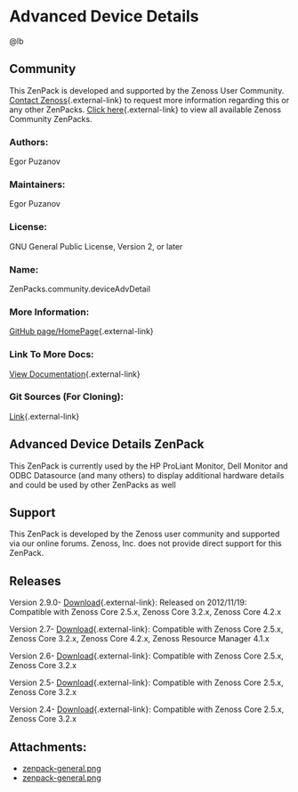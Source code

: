 # Advanced Device Details

@lb[](img/zenpack-zenpack-general.png)

## Community

This ZenPack is developed and supported by the Zenoss User Community.
[Contact Zenoss](https://tryit.zenoss.com/zenpack-contact/){.external-link} to
request more information regarding this or any other ZenPacks. [Click here](https://zenoss.com/product/zenpacks?f%5B0%5D=im_field_zenpack_category:1021){.external-link} to
view all available Zenoss Community ZenPacks.

### Authors:

Egor Puzanov

### Maintainers:

Egor Puzanov

### License:

GNU General Public License, Version 2, or later

### Name:

ZenPacks.community.deviceAdvDetail

### More Information:

[GitHub page/HomePage](https://github.com/epuzanov/ZenPacks.community.deviceAdvDetail){.external-link}

### Link To More Docs:

[View Documentation](https://github.com/epuzanov/ZenPacks.community.deviceAdvDetail/blob/master/README.rst){.external-link}

### Git Sources (For Cloning):

[Link](https://github.com/epuzanov/ZenPacks.community.deviceAdvDetail.git){.external-link}

## Advanced Device Details ZenPack

This ZenPack is currently used by the HP ProLiant Monitor, Dell Monitor
and ODBC Datasource (and many others) to display additional hardware
details and could be used by other ZenPacks as well

## Support

This ZenPack is developed by the Zenoss user community and supported via
our online forums. Zenoss, Inc. does not provide direct support for this
ZenPack.

## Releases

Version 2.9.0- [Download](https://storage.googleapis.com/zenpacks/ZenPacks.community.deviceAdvDetail/2.9.0/ZenPacks.community.deviceAdvDetail-2.9.0.egg){.external-link}:   Released on 2012/11/19:   Compatible with Zenoss Core 2.5.x, Zenoss Core 3.2.x, Zenoss Core
    4.2.x

<!-- -->

Version 2.7- [Download](https://storage.googleapis.com/zenpacks/ZenPacks.community.deviceAdvDetail/2.7/ZenPacks.community.deviceAdvDetail-2.7.egg){.external-link}:   Compatible with Zenoss Core 2.5.x, Zenoss Core 3.2.x, Zenoss Core
    4.2.x, Zenoss Resource Manager 4.1.x

<!-- -->

Version 2.6- [Download](https://storage.googleapis.com/zenpacks/ZenPacks.community.deviceAdvDetail/2.6/ZenPacks.community.deviceAdvDetail-2.6.egg){.external-link}:   Compatible with Zenoss Core 2.5.x, Zenoss Core 3.2.x

<!-- -->

Version 2.5- [Download](https://storage.googleapis.com/zenpacks/ZenPacks.community.deviceAdvDetail/2.5/ZenPacks.community.deviceAdvDetail-2.5.egg){.external-link}:   Compatible with Zenoss Core 2.5.x, Zenoss Core 3.2.x

<!-- -->

Version 2.4- [Download](https://storage.googleapis.com/zenpacks/ZenPacks.community.deviceAdvDetail/2.4/ZenPacks.community.deviceAdvDetail-2.4.egg){.external-link}:   Compatible with Zenoss Core 2.5.x, Zenoss Core 3.2.x

## Attachments:

-   [zenpack-general.png](img/zenpack-zenpack-general.png)
-   [zenpack-general.png](img/zenpack-zenpack-general.png)

